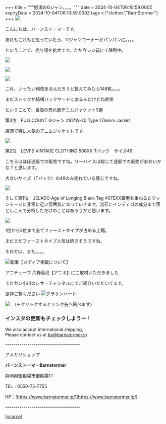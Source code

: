 +++
title = """怒濤のGジャン。。。。"""
date = 2024-10-04T06:10:59.000Z
expiryDate = 2024-10-04T06:10:59.000Z
tags = ["clothes","BarnStormer"]
+++
[![](https://stat.ameba.jp/user_images/20231023/16/barnstormer-go/b2/03/p/o0420015015354743273.png)](https://ameblo.jp/barnstormer-go/entry-12825670498.html)

こんにちは、バーンストーマーです。

あれもこれもと思っていたら、Gジャンコーナーがパンパンに。。。。

ということで、売り場を拡大です。ただ今レジ前にて陳列中。

[![](https://stat.ameba.jp/user_images/20241004/14/barnstormer-go/b9/1b/j/o0466070015493936381.jpg)](https://stat.ameba.jp/user_images/20241004/14/barnstormer-go/b9/1b/j/o0466070015493936381.jpg)

[![](https://stat.ameba.jp/user_images/20241004/14/barnstormer-go/69/9e/j/o0466070015493936384.jpg)](https://stat.ameba.jp/user_images/20241004/14/barnstormer-go/69/9e/j/o0466070015493936384.jpg)

[![](https://stat.ameba.jp/user_images/20241004/14/barnstormer-go/a1/92/j/o0466070015493936387.jpg)](https://stat.ameba.jp/user_images/20241004/14/barnstormer-go/a1/92/j/o0466070015493936387.jpg)

これ、いったい何枚あるんだろうと数えてみたら148枚。。。。

まだストックが結構バックヤードにあるんだけどね笑笑

ということで、当店の売れ筋デニムジャケット3選

第3位　FULLCOUNT Gジャン 2107W-20 Type 1 Denim Jacket 

店頭で特に人気のデニムジャケットです。

[![](https://stat.ameba.jp/user_images/20241004/14/barnstormer-go/63/72/j/o0533080015493937081.jpg)](https://stat.ameba.jp/user_images/20241004/14/barnstormer-go/63/72/j/o0533080015493937081.jpg)

第2位　LEVI'S VINTAGE CLOTHING 506XX Tバック　サイズ46

こちらはほぼ通販での販売ですね。リーバイスは総じて通販での販売がおおいかな？と思います。

大きいサイズ（Tバック）の46のみ売れている感じですね。

[![](https://stat.ameba.jp/user_images/20241004/14/barnstormer-go/82/b1/j/o0466070015493937401.jpg)](https://stat.ameba.jp/user_images/20241004/14/barnstormer-go/82/b1/j/o0466070015493937401.jpg)

そして第1位　JELADO Age of Longing Black Tag 407EXX着用を重ねるとヴィンテージに非常に近い雰囲気になっていきます。流石にインディゴの成分まで落としこんで分析しただけのことはあろうかと思います。

[![](https://stat.ameba.jp/user_images/20241004/14/barnstormer-go/18/81/j/o0466070015493937967.jpg)](https://stat.ameba.jp/user_images/20241004/14/barnstormer-go/18/81/j/o0466070015493937967.jpg)

1位から3位まで全てファーストタイプが占める上場。

まだまだファーストタイプ人気は続きそうですね。

それでは、また。。。。

![鉛筆](https://stat100.ameba.jp/blog/ucs/img/char/char3/519.png)【メディア掲載について】

アニチューブ 片野英児【アニキ】にご取材いただきました

モヒカン小川のレザーチャンネルにてご紹介いただいてます。

是非ご覧ください ![グラサンハート](https://stat100.ameba.jp/blog/ucs/img/char/char3/148.png)

[![](https://stat.ameba.jp/user_images/20230412/16/barnstormer-go/6a/23/p/o0108010815269242493.png)](https://www.instagram.com/barnstormer_daily/)　（←クリックするとリンク先へ飛べます）

### インスタの更新もチェックしようー！

We also accept international shipping,  
Please contact us at bs@barnstormer.jp

**\-------------------------------------**

アメカジショップ

**バーンストーマーBarnstormer**

静岡県御殿場市御殿場17

TEL：0550-75-7755

HP：[https://www.barnstormer.jp/](https://www.barnstormer.jp/)

**\-------------------------------------**

[[source]](https://ameblo.jp/barnstormer-go/entry-12869986587.html)
